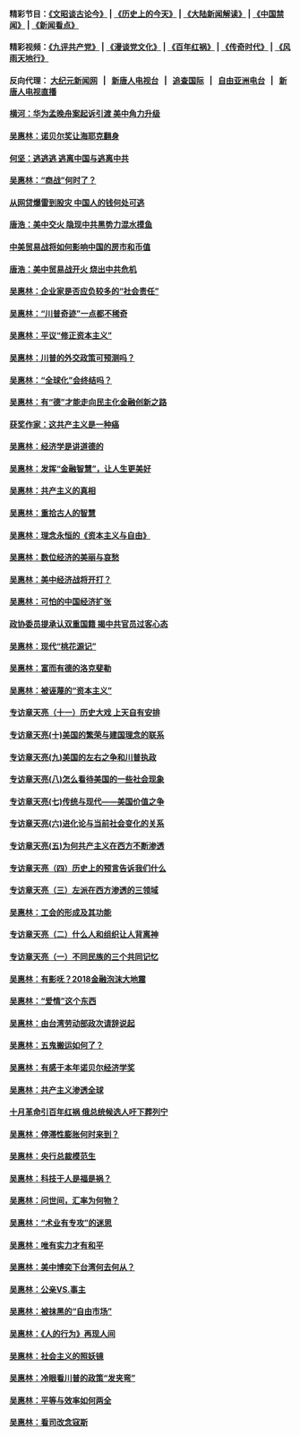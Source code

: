 #### 精彩节目：[《文昭谈古论今》](http://155.138.205.71/wenzhao) | [《历史上的今天》](http://155.138.205.71/today-in-history) | [《大陆新闻解读》](http://155.138.205.71/ntdtv-comedy) | [《中国禁闻》](http://155.138.205.71/ntdtv-news) | [《新闻看点》](http://155.138.205.71/news-insight) 

 #### 精彩视频：[《九评共产党》](http://155.138.205.71:10000/videos/jiuping) | [《漫谈党文化》](http://155.138.205.71:10000/videos/mtdwh) | [《百年红祸》](http://155.138.205.71:10000/videos/bnhh) | [《传奇时代》](http://155.138.205.71:10000/videos/legend) | [《风雨天地行》](http://155.138.205.71:10000/videos/fytdx) 

 #### 反向代理： [大纪元新闻网](http://155.138.205.71:10080/) &nbsp;&nbsp;|&nbsp;&nbsp; [新唐人电视台](http://155.138.205.71:8000/) &nbsp;&nbsp;|&nbsp;&nbsp; [追查国际](http://155.138.205.71:10010/) &nbsp;&nbsp;|&nbsp;&nbsp; [自由亚洲电台](http://155.138.205.71:9800/) &nbsp;&nbsp;|&nbsp;&nbsp; [新唐人电视直播](http://155.138.205.71/) 

#### [横河：华为孟晚舟案起诉引渡 美中角力升级](../pages/nsc423/n11027230.md?t=02212137) 

#### [吴惠林：诺贝尔奖让海耶克翻身](../pages/nsc423/n10890049.md?t=02212137) 

#### [何坚：逃逃逃 逃离中国与逃离中共](../pages/nsc423/n10592891.md?t=02212137) 

#### [吴惠林：“商战”何时了？](../pages/nsc423/n10573558.md?t=02212137) 

#### [从网贷爆雷到股灾 中国人的钱何处可逃](../pages/nsc423/n10572800.md?t=02212137) 

#### [唐浩：美中交火 隐现中共黑势力混水摸鱼](../pages/nsc423/n10544040.md?t=02212137) 

#### [中美贸易战将如何影响中国的房市和币值](../pages/nsc423/n10543697.md?t=02212137) 

#### [唐浩：美中贸易战开火 烧出中共危机](../pages/nsc423/n10540126.md?t=02212137) 

#### [吴惠林：企业家是否应负较多的“社会责任”](../pages/nsc423/n10535022.md?t=02212137) 

#### [吴惠林：“川普奇迹”一点都不稀奇](../pages/nsc423/n10512808.md?t=02212137) 

#### [吴惠林：平议“修正资本主义”](../pages/nsc423/n10495724.md?t=02212137) 

#### [吴惠林：川普的外交政策可预测吗？](../pages/nsc423/n10462387.md?t=02212137) 

#### [吴惠林：“全球化”会终结吗？](../pages/nsc423/n10452838.md?t=02212137) 

#### [吴惠林：有“德”才能走向民主化金融创新之路](../pages/nsc423/n10432292.md?t=02212137) 

#### [获奖作家：这共产主义是一种癌](../pages/nsc423/n10431541.md?t=02212137) 

#### [吴惠林：经济学是讲道德的](../pages/nsc423/n10398014.md?t=02212137) 

#### [吴惠林：发挥“金融智慧”，让人生更美好](../pages/nsc423/n10375019.md?t=02212137) 

#### [吴惠林：共产主义的真相](../pages/nsc423/n10351394.md?t=02212137) 

#### [吴惠林：重拾古人的智慧](../pages/nsc423/n10337691.md?t=02212137) 

#### [吴惠林：理念永恒的《资本主义与自由》](../pages/nsc423/n10316274.md?t=02212137) 

#### [吴惠林：数位经济的美丽与哀愁](../pages/nsc423/n10292946.md?t=02212137) 

#### [吴惠林：美中经济战将开打？](../pages/nsc423/n10258825.md?t=02212137) 

#### [吴惠林：可怕的中国经济扩张](../pages/nsc423/n10219147.md?t=02212137) 

#### [政协委员提承认双重国籍 揭中共官员过客心态](../pages/nsc423/n10208809.md?t=02212137) 

#### [吴惠林：现代“桃花源记”](../pages/nsc423/n10185234.md?t=02212137) 

#### [吴惠林：富而有德的洛克斐勒](../pages/nsc423/n10142264.md?t=02212137) 

#### [吴惠林：被诬蔑的“资本主义”](../pages/nsc423/n10124816.md?t=02212137) 

#### [专访章天亮（十一）历史大戏 上天自有安排](../pages/nsc423/n10094905.md?t=02212137) 

#### [专访章天亮(十)美国的繁荣与建国理念的联系](../pages/nsc423/n10094899.md?t=02212137) 

#### [专访章天亮(九)美国的左右之争和川普执政](../pages/nsc423/n10094889.md?t=02212137) 

#### [专访章天亮(八)怎么看待美国的一些社会现象](../pages/nsc423/n10094857.md?t=02212137) 

#### [专访章天亮(七)传统与现代——美国价值之争](../pages/nsc423/n10093140.md?t=02212137) 

#### [专访章天亮(六)进化论与当前社会变化的关系](../pages/nsc423/n10092036.md?t=02212137) 

#### [专访章天亮(五)为何共产主义在西方不断渗透](../pages/nsc423/n10083620.md?t=02212137) 

#### [专访章天亮（四）历史上的预言告诉我们什么](../pages/nsc423/n10083606.md?t=02212137) 

#### [专访章天亮（三）左派在西方渗透的三领域](../pages/nsc423/n10081115.md?t=02212137) 

#### [吴惠林：工会的形成及其功能](../pages/nsc423/n10080633.md?t=02212137) 

#### [专访章天亮（二）什么人和组织让人背离神](../pages/nsc423/n10076637.md?t=02212137) 

#### [专访章天亮（一）不同民族的三个共同记忆](../pages/nsc423/n10074188.md?t=02212137) 

#### [吴惠林：有影呒？2018金融泡沫大地震](../pages/nsc423/n10040534.md?t=02212137) 

#### [吴惠林：“爱情”这个东西](../pages/nsc423/n10019423.md?t=02212137) 

#### [吴惠林：由台湾劳动部政次请辞说起](../pages/nsc423/n9979679.md?t=02212137) 

#### [吴惠林：五鬼搬运如何了？](../pages/nsc423/n9925338.md?t=02212137) 

#### [吴惠林：有感于本年诺贝尔经济学奖](../pages/nsc423/n9871883.md?t=02212137) 

#### [吴惠林：共产主义渗透全球](../pages/nsc423/n9812748.md?t=02212137) 

#### [十月革命引百年红祸 俄总统候选人吁下葬列宁](../pages/nsc423/n9810182.md?t=02212137) 

#### [吴惠林：停滞性膨胀何时来到？](../pages/nsc423/n9764136.md?t=02212137) 

#### [吴惠林：央行总裁模范生](../pages/nsc423/n9728134.md?t=02212137) 

#### [吴惠林：科技于人是福是祸？](../pages/nsc423/n9672982.md?t=02212137) 

#### [吴惠林：问世间，汇率为何物？](../pages/nsc423/n9621788.md?t=02212137) 

#### [吴惠林：“术业有专攻”的迷思](../pages/nsc423/n9580363.md?t=02212137) 

#### [吴惠林：唯有实力才有和平](../pages/nsc423/n9529599.md?t=02212137) 

#### [吴惠林：美中博奕下台湾何去何从？](../pages/nsc423/n9483598.md?t=02212137) 

#### [吴惠林：公亲VS.事主](../pages/nsc423/n9425637.md?t=02212137) 

#### [吴惠林：被抹黑的“自由市场”](../pages/nsc423/n9351545.md?t=02212137) 

#### [吴惠林：《人的行为》再现人间](../pages/nsc423/n9296339.md?t=02212137) 

#### [吴惠林：社会主义的照妖镜](../pages/nsc423/n9243460.md?t=02212137) 

#### [吴惠林：冷眼看川普的政策“发夹弯”](../pages/nsc423/n9120684.md?t=02212137) 

#### [吴惠林：平等与效率如何两全](../pages/nsc423/n9075430.md?t=02212137) 

#### [吴惠林：看司改念寇斯](../pages/nsc423/n9024915.md?t=02212137) 

